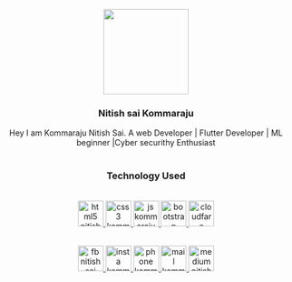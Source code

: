 <p align="center">
  <a href="http://nitishsaikommaraju.ml/">
    <img src="https://avatars2.githubusercontent.com/u/30683073?s=400&v=4" width="150">
  </a>
</p>

<h3 align="center">Nitish sai Kommaraju</h3>
<p align="center">
  Hey I am Kommaraju Nitish Sai. A web Developer | Flutter Developer | ML beginner |Cyber securithy Enthusiast
  <br>
  <br>
</p>
<h3 align="center">Technology Used</h3>
<p align="center">
  <br><a href="https://www.w3.org/TR/html5/">
    <img src="https://img.icons8.com/ios-glyphs/52/000000/html.png" alt="html5 nitish sai kommaraju" width="45px">
  </a>
  <a href="https://www.w3.org/Style/CSS/">
    <img src="https://img.icons8.com/ios/52/000000/css-filetype-filled.png" width="45px" alt="css3 kommaraju nitish sai">
  </a>
  <a href="https://developer.mozilla.org/en-US/docs/Web/JavaScript">
   <img src="https://img.icons8.com/nolan/52/000000/js.png" width="45px" alt="js kommaraju nitish sai">
  </a>
  <a href="https://getbootstrap.com/">
    <img src="https://getbootstrap.com/docs/4.3/assets/brand/bootstrap-solid.svg" width="45px" alt="bootstrap kommaraju nitish sai">
    </a>
    <a href="https://www.cloudflare.com/">
    <img src="https://img.icons8.com/metro/52/000000/storm.png" width="45px" alt="cloudfare kommaraju nitish sai">
    </a>
  
</p>

<p align="center">
  <br><a href="https://www.facebook.com/nitish.sai.09">
    <img src="https://github.com/nitishsai9/nitishsai9.github.io/blob/master/img/fb.png" alt="fb nitish sai kommaraju" width="45px">
  </a>
  <a href="https://www.instagram.com/nitish_sai/">
    <img src="https://github.com/nitishsai9/nitishsai9.github.io/blob/master/img/insta.png" width="45px" alt="insta kommaraju nitish sai">
  </a>
  <a href="callto:+91 8333854477">
    <img src="https://github.com/nitishsai9/nitishsai9.github.io/blob/master/img/phone.png" width="45px" alt="phone kommaraju nitish sai">
  </a>
  <a href="mailto:Kommaraju.nitish.9@gmail.com">
    <img src="https://github.com/nitishsai9/nitishsai9.github.io/blob/master/img/email.png" width="45px" alt="mail kommaraju nitish sai">
    </a>
  <a href="https://medium.com/@kommaraju.nitish.9">
    <img src="https://github.com/nitishsai9/nitishsai9.github.io/blob/master/img/lol.png" width="45px" alt="medium nitish sai kommaraju">
  </a>
</p>


